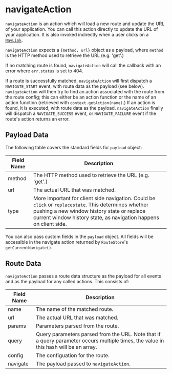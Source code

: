 # navigateAction

`navigateAction` is an action which will load a new route and update the URL of your application.  You can call this action directly to update the URL of your application.  It is also invoked indirectly when a user clicks on a [`NavLink`](./navlink.md).

`navigateAction` expects a `{method, url}` object as a payload, where `method` is the HTTP method used to retrieve the URL (e.g. 'get'.)

If no matching route is found, `navigateAction` will call the callback with an error where `err.status` is set to 404.

If a route is successfully matched, `navigateAction` will first dispatch a `NAVIGATE_START` event, with route data as the payload (see below).  `navigateAction` will then try to find an action associated with the route from the route config; this can either be an action function or the name of an action function (retrieved with `context.getAction(name)`.)  If an action is found, it is executed, with route data as the payload.  `navigateAction` finally will dispatch a `NAVIGATE_SUCCESS` event, or `NAVIGATE_FAILURE` event if the route's action returns an error.

## Payload Data

The following table covers the standard fields for `payload` object:

| Field Name | Description                             |
|------------|-----------------------------------------|
| method     | The HTTP method used to retrieve the URL (e.g. 'get'.) |
| url        | The actual URL that was matched.        |
| type       | More important for client side navigation.  Could be `click` or `replacestate`.  This determines whether pushing a new window history state or replace current window history state, as navigation happens on client side. |

You can also pass custom fields in the `payload` object.  All fields will be accessible in the navigate action returned by `RouteStore`'s `getCurrentNavigate()`.

## Route Data

`navigateAction` passes a route data structure as the payload for all events and as the payload for any called actions.  This consists of:

| Field Name | Description                             |
|------------|-----------------------------------------|
| name       | The name of the matched route.          |
| url        | The actual URL that was matched.        |
| params     | Parameters parsed from the route.       |
| query      | Query parameters parsed from the URL. Note that if a query parameter occurs multiple times, the value in this hash will be an array. |
| config     | The configuation for the route.         |
| navigate   | The payload passed to `navigateAction`. |

